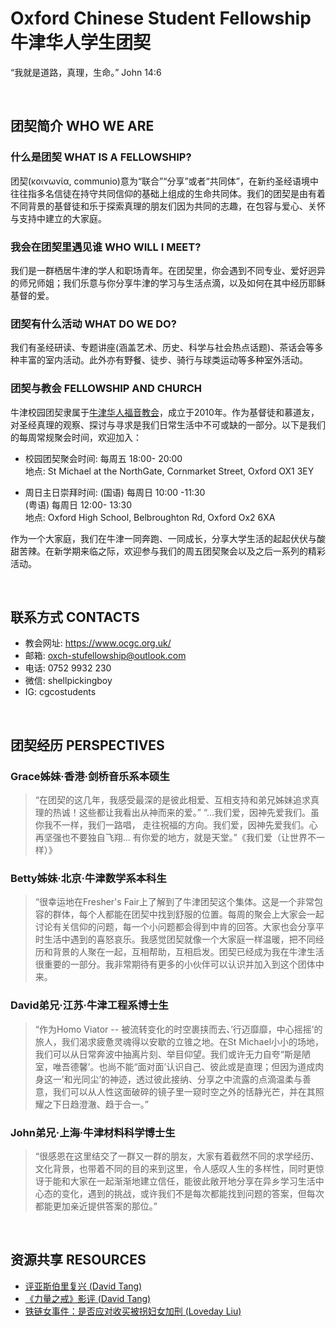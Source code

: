 # Oxford Chinese Student Fellowship 牛津华人学生团契

“我就是道路，真理，生命。” John 14:6

<br />

## 团契简介 WHO WE ARE

### 什么是团契 WHAT IS A FELLOWSHIP?
团契(κοινωνία, communio)意为“联合”“分享”或者“共同体”，在新约圣经语境中往往指多名信徒在持守共同信仰的基础上组成的生命共同体。我们的团契是由有着不同背景的基督徒和乐于探索真理的朋友们因为共同的志趣，在包容与爱心、关怀与支持中建立的大家庭。



### 我会在团契里遇见谁 WHO WILL I MEET?
我们是一群栖居牛津的学人和职场青年。在团契里，你会遇到不同专业、爱好迥异的师兄师姐；我们乐意与你分享牛津的学习与生活点滴，以及如何在其中经历耶稣基督的爱。



### 团契有什么活动 WHAT DO WE DO?
我们有圣经研读、专题讲座(涵盖艺术、历史、科学与社会热点话题)、茶话会等多种丰富的室内活动。此外亦有野餐、徒步、骑行与球类运动等多种室外活动。



### 团契与教会 FELLOWSHIP AND CHURCH
牛津校园团契隶属于[牛津华人福音教会](https://www.ocgc.org.uk/)，成立于2010年。作为基督徒和慕道友，对圣经真理的观察、探讨与寻求是我们日常生活中不可或缺的一部分。以下是我们的每周常规聚会时间，欢迎加入：

+ 校园团契聚会时间: 
  每周五 18:00- 20:00 <br />
  地点: St Michael at the NorthGate, Cornmarket Street, Oxford OX1 3EY <br />

+ 周日主日崇拜时间:
  (国语) 每周日 10:00 -11:30 <br />
  (粤语) 每周日 12:00- 13:30 <br />
  地点: Oxford High School, Belbroughton Rd, Oxford Ox2 6XA <br />

作为一个大家庭，我们在牛津一同奔跑、一同成长，分享大学生活的起起伏伏与酸甜苦辣。在新学期来临之际，欢迎参与我们的周五团契聚会以及之后一系列的精彩活动。

<br />

## 联系方式 CONTACTS

+ 教会网址: https://www.ocgc.org.uk/
+ 邮箱: oxch-stufellowship@outlook.com
+ 电话: 0752 9932 230
+ 微信: shellpickingboy
+ IG: cgcostudents

<br />

## 团契经历 PERSPECTIVES

### Grace姊妹·香港·剑桥音乐系本硕生
> “在团契的这几年，我感受最深的是彼此相爱、互相支持和弟兄姊妹追求真理的热诚！这些都让我看出从神而来的爱。”
“...我们爱，因神先爱我们。虽你我不一样，我们一路唱， 走往祝福的方向。我们爱，因神先爱我们。心再坚强也不要独自飞翔... 有你爱的地方，就是天堂。”《我们爱（让世界不一样）》

### Betty姊妹·北京·牛津数学系本科生
> “很幸运地在Fresher's Fair上了解到了牛津团契这个集体。这是一个非常包容的群体，每个人都能在团契中找到舒服的位置。每周的聚会上大家会一起讨论有关信仰的问题，每一个小问题都会得到中肯的回答。大家也会分享平时生活中遇到的喜怒哀乐。我感觉团契就像一个大家庭一样温暖，把不同经历和背景的人聚在一起，互相帮助，互相启发。团契已经成为我在牛津生活很重要的一部分。我非常期待有更多的小伙伴可以认识并加入到这个团体中来。

### David弟兄·江苏·牛津工程系博士生
> “作为Homo Viator -- 被流转变化的时空裹挟而去、’行迈靡靡，中心摇摇’的旅人，我们渴求疲惫灵魂得以安歇的立锥之地。在St Michael小小的场地，我们可以从日常奔波中抽离片刻、举目仰望。我们或许无力自夸“斯是陋室，唯吾德馨’。也尚不能“面对面’认识自己、彼此或是直理；但因为道成肉身这一’和光同尘’的神迹，透过彼此接纳、分享之中流露的点滴温柔与善意，我们可以从人性这面破碎的镜子里一窥时空之外的恬静光芒，并在其照耀之下日趋澄澈、趋于合一。”

### John弟兄·上海·牛津材料科学博士生
> “很感恩在这里结交了一群又一群的朋友，大家有着截然不同的求学经历、文化背景，也带着不同的目的来到这里，令人感叹人生的多样性，同时更惊讶于能和大家在一起渐渐地建立信任，能彼此敞开地分享在异乡学习生活中心态的变化，遇到的挑战，或许我们不是每次都能找到问题的答案，但每次都能更加亲近提供答案的那位。”

<br />

## 资源共享 RESOURCES

+ [评亚斯伯里复兴 (David Tang)](https://www.truthandgrace.online/8765/)
+ [《力量之戒》影评 (David Tang)](http://www.pacilution.com/ShowArticle.asp?ArticleID=12837)
+ [铁链女事件：是否应对收买被拐妇女加刑 (Loveday Liu)](https://mp.weixin.qq.com/s/J4qn1fg5lqs3JK7NlYcgIg)
